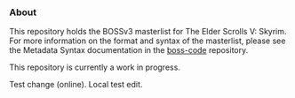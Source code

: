 ### About

This repository holds the BOSSv3 masterlist for The Elder Scrolls V: Skyrim. For more information on the format and syntax of the masterlist, please see the Metadata Syntax documentation in the [boss-code](https://github.com/boss-developers/boss-code) repository.

This repository is currently a work in progress.

Test change (online).
Local test edit.
